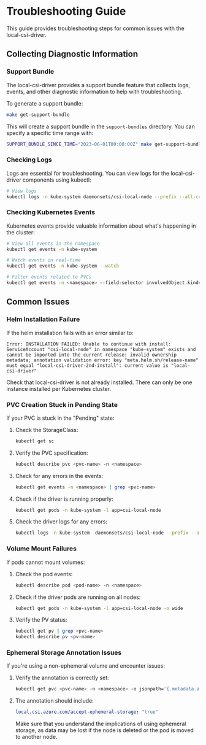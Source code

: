 # Troubleshooting Guide

This guide provides troubleshooting steps for common issues with the local-csi-driver.

## Collecting Diagnostic Information

### Support Bundle

The local-csi-driver provides a support bundle feature that collects logs,
events, and other diagnostic information to help with troubleshooting.

To generate a support bundle:

```sh
make get-support-bundle
```

This will create a support bundle in the `support-bundles` directory.
You can specify a specific time range with:

```sh
SUPPORT_BUNDLE_SINCE_TIME="2023-06-01T00:00:00Z" make get-support-bundle
```

### Checking Logs

Logs are essential for troubleshooting. You can view logs for the local-csi-driver
components using kubectl:

```sh
# View logs
kubectl logs -n kube-system daemonsets/csi-local-node --prefix --all-containers
```

### Checking Kubernetes Events

Kubernetes events provide valuable information about what's happening in the cluster:

```sh
# View all events in the namespace
kubectl get events -n kube-system

# Watch events in real-time
kubectl get events -n kube-system --watch

# Filter events related to PVCs
kubectl get events -n <namespace> --field-selector involvedObject.kind=PersistentVolumeClaim
```

## Common Issues

### Helm Installation Failure

If the helm installation fails with an error similar to:

```log
Error: INSTALLATION FAILED: Unable to continue with install: ServiceAccount "csi-local-node" in namespace "kube-system" exists and cannot be imported into the current release: invalid ownership metadata; annotation validation error: key "meta.helm.sh/release-name" must equal "local-csi-driver-2nd-install": current value is "local-csi-driver"
```

Check that local-csi-driver is not already installed. There can only be one
instance installed per Kubernetes cluster.

### PVC Creation Stuck in Pending State

If your PVC is stuck in the "Pending" state:

1. Check the StorageClass:

   ```sh
   kubectl get sc
   ```

2. Verify the PVC specification:

   ```sh
   kubectl describe pvc <pvc-name> -n <namespace>
   ```

3. Check for any errors in the events:

   ```sh
   kubectl get events -n <namespace> | grep <pvc-name>
   ```

4. Check if the driver is running properly:

   ```sh
   kubectl get pods -n kube-system -l app=csi-local-node
   ```

5. Check the driver logs for any errors:

   ```sh
   kubectl logs -n kube-system  daemonsets/csi-local-node --prefix --all-containers
   ```

### Volume Mount Failures

If pods cannot mount volumes:

1. Check the pod events:

   ```sh
   kubectl describe pod <pod-name> -n <namespace>
   ```

2. Check if the driver pods are running on all nodes:

   ```sh
   kubectl get pods -n kube-system -l app=csi-local-node -o wide
   ```

3. Verify the PV status:

   ```sh
   kubectl get pv | grep <pvc-name>
   kubectl describe pv <pv-name>
   ```

### Ephemeral Storage Annotation Issues

If you're using a non-ephemeral volume and encounter issues:

1. Verify the annotation is correctly set:

   ```sh
   kubectl get pvc <pvc-name> -n <namespace> -o jsonpath='{.metadata.annotations}'
   ```

2. The annotation should include:

   ```yaml
   local.csi.azure.com/accept-ephemeral-storage: "true"
   ```

   Make sure that you understand the implications of using ephemeral storage,
   as data may be lost if the node is deleted or the pod is moved to another node.
